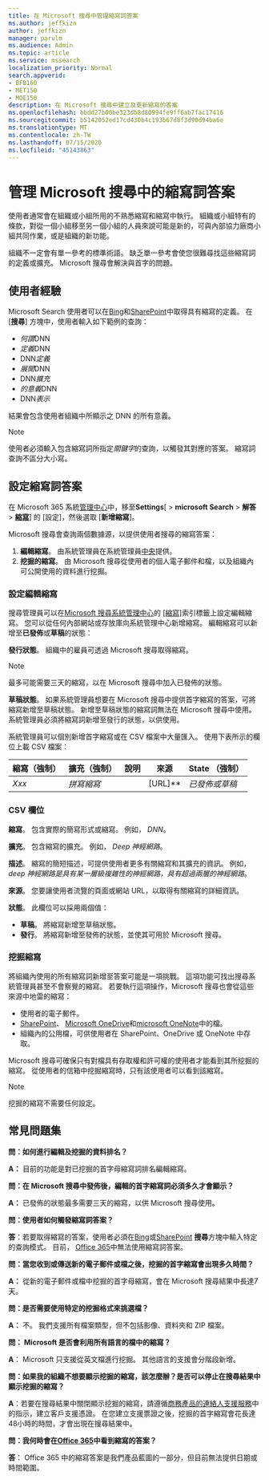 ```yaml
---
title: 在 Microsoft 搜尋中管理縮寫詞答案
ms.author: jeffkizn
author: jeffkizn
manager: parulm
ms.audience: Admin
ms.topic: article
ms.service: mssearch
localization_priority: Normal
search.appverid:
- BFB160
- MET150
- MOE150
description: 在 Microsoft 搜尋中建立及更新縮寫的答案
ms.openlocfilehash: bbdd27b00be323db8d80994fe9ff6ab7fac17416
ms.sourcegitcommit: b5142052ed17cd430b4c193b67d8f3d90d94ba6e
ms.translationtype: MT
ms.contentlocale: zh-TW
ms.lasthandoff: 07/15/2020
ms.locfileid: "45143863"
---
```

# <a name="manage-acronyms-answers-in-microsoft-search"></a>管理 Microsoft 搜尋中的縮寫詞答案

使用者通常會在組織或小組所用的不熟悉縮寫和縮寫中執行。 組織或小組特有的條款，對從一個小組移至另一個小組的人員來說可能是新的，可與內部協力廠商小組共同作業，或是組織的新功能。

組織不一定會有單一參考的標準術語。 缺乏單一參考會使您很難尋找這些縮寫詞的定義或擴充。 Microsoft 搜尋會解決與首字的問題。

## <a name="what-users-experience"></a>使用者經驗

Microsoft Search 使用者可以在[Bing](https://Bing.com)和[SharePoint](https://products.office.com/sharepoint/collaboration)中取得具有縮寫的定義。 在 [**搜尋**] 方塊中，使用者輸入如下範例的查詢：

- *何謂*DNN
- *定義*DNN
- DNN*定義*
- *展開*DNN
- DNN*擴充*
- *的意義*DNN
- DNN*表示*

結果會包含使用者組織中所顯示之 DNN 的所有意義。

> [!NOTE]
> 使用者必須輸入包含縮寫詞所指定*關鍵字*的查詢，以觸發其對應的答案。 縮寫詞查詢不區分大小寫。

## <a name="set-up-acronyms-answers"></a>設定縮寫詞答案

在 Microsoft 365 系統[管理中心](https://admin.microsoft.com)中，移至**Settings**[  >  **microsoft Search**  >  **解答**  >  [**縮寫**](https://admin.microsoft.com/Adminportal/Home#/MicrosoftSearch/acronyms)] 的 [設定]，然後選取 [**新增縮寫**]。

Microsoft 搜尋會查詢兩個數據源，以提供使用者搜尋的縮寫答案：

1. **編輯縮寫**。 由系統管理員在系統管理員[中央](https://admin.microsoft.com/Adminportal/Home#/MicrosoftSearch/acronyms)提供。
2. **挖掘的縮寫**。 由 Microsoft 搜尋從使用者的個人電子郵件和檔，以及組織內可公開使用的資料進行挖掘。

### <a name="set-up-editorial-acronyms"></a>設定編輯縮寫

搜尋管理員可以在[Microsoft 搜尋系統管理中心](https://admin.microsoft.com/Adminportal/Home#/MicrosoftSearch)的 [[縮寫]](https://admin.microsoft.com/Adminportal/Home#/MicrosoftSearch/acronyms)索引標籤上設定編輯縮寫。 您可以從任何內部網站或存放庫向系統管理中心新增縮寫。 編輯縮寫可以新增至**已發佈**或**草稿**的狀態：

**發行狀態**。 組織中的雇員可透過 Microsoft 搜尋取得縮寫。

> [!NOTE]
> 最多可能需要三天的縮寫，以在 Microsoft 搜尋中加入已發佈的狀態。

**草稿狀態**。 如果系統管理員想要在 Microsoft 搜尋中提供首字縮寫的答案，可將縮寫新增至草稿狀態。 新增至草稿狀態的縮寫詞無法在 Microsoft 搜尋中使用。 系統管理員必須將縮寫詞新增至發行的狀態，以供使用。

系統管理員可以個別新增首字縮寫或在 CSV 檔案中大量匯入。 使用下表所示的欄位上載 CSV 檔案：

| 縮寫（強制） | 擴充（強制） | 說明  | 來源 | State （強制） |
| --------- | --------- | ---------- | --------- |--------- |
| *Xxx* | *拼寫縮寫* |  | [URL]** | *已發佈或草稿* |

### <a name="csv-fields"></a>CSV 欄位

**縮寫**。 包含實際的簡寫形式或縮寫。 例如， *DNN*。

**擴充**。 包含縮寫的擴充。 例如， *Deep 神經網路*。

**描述**。 縮寫的簡短描述，可提供使用者更多有關縮寫和其擴充的資訊。 例如， *deep 神經網路是具有某一層級複雜性的神經網路，具有超過兩層的神經網路*。

**來源**。 您要讓使用者流覽的頁面或網站 URL，以取得有關縮寫的詳細資訊。

**狀態**。 此欄位可以採用兩個值：

- **草稿**。 將縮寫新增至草稿狀態。
- **發行**。 將縮寫新增至發佈的狀態，並使其可用於 Microsoft 搜尋。

### <a name="mined-acronyms"></a>挖掘縮寫

將組織內使用的所有縮寫詞新增至答案可能是一項挑戰。 這項功能可找出搜尋系統管理員甚至不會察覺的縮寫。 若要執行這項操作，Microsoft 搜尋也會從這些來源中地雷的縮寫：

- 使用者的電子郵件。
- [SharePoint](https://products.office.com/sharepoint/collaboration)、 [Microsoft OneDrive]( https://onedrive.live.com/about/)和[microsoft OneNote](https://www.onenote.com/)中的檔。
- 組織內的公用檔，可供使用者在 SharePoint、OneDrive 或 OneNote 中存取。

Microsoft 搜尋可確保只有對檔具有存取權和許可權的使用者才能看到其所挖掘的縮寫。 從使用者的信箱中挖掘縮寫時，只有該使用者可以看到該縮寫。

> [!NOTE]
> 挖掘的縮寫不需要任何設定。

## <a name="frequently-asked-questions"></a>常見問題集

**問：如何進行編輯及挖掘的資料排名？**

**A：** 目前的功能是對已挖掘的首字母縮寫詞排名編輯縮寫。

**問：在 Microsoft 搜尋中發佈後，編輯的首字縮寫詞必須多久才會顯示？**

**A：** 已發佈的狀態最多需要三天的縮寫，以供 Microsoft 搜尋使用。

**問：使用者如何觸發縮寫詞答案？**

**答**：若要取得縮寫的答案，使用者必須在[Bing](https://bing.com)或[SharePoint](https://products.office.com/sharepoint/collaboration) **搜尋**方塊中輸入特定的查詢模式。 目前， [Office 365](https://Office.com)中無法使用縮寫詞答案。

**問：當您收到或傳送新的電子郵件或檔之後，挖掘的首字縮寫會出現多久時間？**

**A：** 從新的電子郵件或檔中挖掘的首字母縮寫，會在 Microsoft 搜尋結果中長達7天。

**問：是否需要使用特定的挖掘格式來挑選檔？**

**A：** 不。 我們支援所有檔案類型，但不包括影像、資料夾和 ZIP 檔案。

**問： Microsoft 是否會利用所有語言的檔中的縮寫？**

**A**： Microsoft 只支援從英文檔進行挖掘。 其他語言的支援會分階段新增。

**問：如果我的組織不想要顯示挖掘的縮寫，該怎麼辦？是否可以停止在搜尋結果中顯示挖掘的縮寫？**

**A**：若要在搜尋結果中關閉顯示挖掘的縮寫，請遵循[商務產品的連絡人支援服務](https://docs.microsoft.com/office365/admin/contact-support-for-business-products?redirectSourcePath=%252f%252farticle%252fContact-Office-365-for-business-support-32a17ca7-6fa0-4870-8a8d-e25ba4ccfd4b&view=o365-worldwide&tabs=online#BKMK_call_support)中的指示，建立客戶支援憑證。
在您建立支援票證之後，挖掘的首字縮寫會花長達48小時的時間，才會出現在搜尋結果中。

**問：我何時會在[Office 365](https://Office.com)中看到縮寫的答案？**

**答**： Office 365 中的縮寫答案是我們產品藍圖的一部分，但目前無法提供日期或時間範圍。
